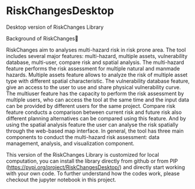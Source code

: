 # RiskChangesDesktop
Desktop version of RiskChanges Library

Background of RiskChanges

RiskChanges aim to analyses multi-hazard risk in risk prone area. The tool includes several major features: multi-hazard, multiple assets, vulnerability database, multi-user, compare risk and spatial analysis. The multi-hazard feature performs the risk assessment for multiple natural and manmade hazards. Multiple assets feature allows to analyze the risk of multiple asset type with different spatial characteristic. The vulnerability database feature, give an access to the user to use and share physical vulnerability curve. The multiuser feature has the capacity to perform the risk assessment by multiple users, who can access the tool at the same time and the input data can be provided by different users for the same project. Compare risk feature conducts a comparison between current risk and future risk also different planning alternatives can be compared using this feature. And by using the spatial analysis feature the user can analyse the risk spatially through the web-based map interface. In general, the tool has three main components to conduct the multi-hazard risk assessment: data management, analysis, and visualization component.

This version of the RiskChanges Library is customized for local computation, you can install the library directly from github or from PIP (https://pypi.org/project/RiskChangesDesktop/) and directly start working with your own code. To further understand how the codes work, please checkout the jupyter notebook in this project. 
